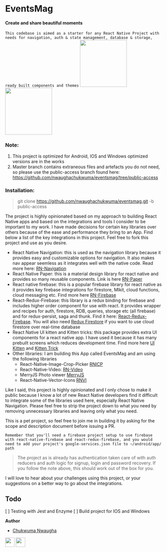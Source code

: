 # EventsMag
#### Create and share beautiful moments
`This codebase is aimed as a starter for any React Native Project with needs for navigation, auth & state management, database & storage, ready built components and themes`
<img src="https://dl.dropbox.com/s/4ovnfdj8r7j86cm/Image%201.png?dl=0" width="150px" /> <img src="https://dl.dropbox.com/s/0cduinlggz0j986/Image%202.png?dl=0" width="150px" />

### Note: 
1. This project is optimized for Android, IOS and Windows optimized versions are in the works 
2. Master branch contains extraneous files and artefacts you do not need, so please use the public-access branch found here: https://github.com/nwaughachukwuma/eventsmag/tree/public-access

### Installation:
> git clone https://github.com/nwaughachukwuma/eventsmag.git <directory-name> -b public-access

The project is highly opinionated based on my approach to building React Native apps and based on the integrations and tools I consider to be important to my work. I have made decisions for certain key libraries over others because of the ease and performance they bring to an App. Find below a list of the key integrations in this project. Feel free to fork this project and use as you desire.

- React Native Navigation: this is used as the navigation library because it provides easy and customizable options for navigation. It also makes nav appear seemless as it integrates well with the native code. Read more here: [RN-Navigation](https://wix.github.io/react-native-navigation/)
- React Native Paper: this is a material design library for react native and provides so many reusable components. Link is here [RN-Paper](https://github.com/callstack/react-native-paper)
- React native firebase: this is a popular firebase library for react native as it provides key firebase integrations for firestore, Mlkit, cloud functions, cloud messaging etc. Find more here [RN-Firebase](https://github.com/invertase/react-native-firebase)
- React-Redux-Firebase: this library is a redux binding for firebase and includes higher order component for use with react. It provides wrapper and recipes for auth, firestore, RDB, queries, storage etc (all firebase) and for redux-persist, saga and thunk. Find it here: [React-Redux-Firebase](https://github.com/prescottprue/react-redux-firebase). You will also need [Redux Firestore](https://github.com/prescottprue/redux-firestore
) if you want to use cloud firestore over real-time database
- React Native UI kitten and Kitten tricks: this package provides extra UI components for a react native app. I have used it because it has many prebuilt screens which reduces development time. Find more here [UI Kitten](https://akveo.github.io/react-native-ui-kitten/
) and  [Kitten Trick](https://github.com/akveo/kittenTricks)
- Other libraries: I am building this App called EventsMag and am using the following libraries
  - React-Native-Image-Crop-Picker [RNICP](https://github.com/ivpusic/react-native-image-crop-picker)
  - React-Native-Video: [RN-Video](https://github.com/react-native-community/react-native-video)
  - MerryJS Photo viewer [MerryJS](https://github.com/merryjs/photo-viewer)
  - React-Native-Vector-Icons [RNVI](https://github.com/oblador/react-native-vector-icons)

Like I said, this project is highly opinionated and I only chose to make it public because I know a lot of new React Native developers find it difficult to integrate some of the libraries used here, especially React Native Navigation. Please feel free to strip the project down to what you need by removing unnecessary libraries and leaving only what you need.

This is a pet project, so feel free to join me in building it by asking for the scope and description document before issuing a PR.

`Remember that you'll need a firebase project setup to use firebase with react-native-firebase and react-redux-firebase, and you would need to add your project's google-services.json file to ~/android/app/ path`
> The project as is already has authentication taken care of with auth reducers and auth logic for signup, login and password recovery. If you follow the note above, this should work out of the box for you.

I will love to hear about your challenges using this project, or your suggestions on a better way to go about the integrations.

## Todo
[ ] Testing with Jest and Enzyme
[ ] Build project for IOS and Windows


**Author**
- [Chukwuma Nwaugha](https://github.com/nwaughachukwuma)

<img src="https://github.githubassets.com/images/icons/emoji/unicode/1f44f.png?v8" width="30px" /> <img src="https://github.githubassets.com/images/icons/emoji/unicode/1f389.png?v8" width="30px" />


